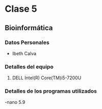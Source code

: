 # Clase 5
## Bioinformática
### Datos Personales

- Ibeth Calva

### Detalles del equipo
1. DELL Intel(R) Core(TM)i5-7200U
### Detalles de los programas utilizados
-nano 5.9
